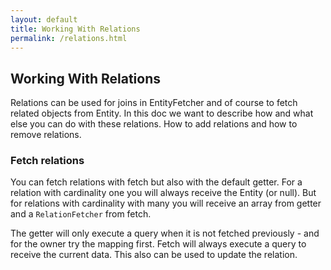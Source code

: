 ```yaml
---
layout: default
title: Working With Relations
permalink: /relations.html
---
```

## Working With Relations

Relations can be used for joins in EntityFetcher and of course to fetch related objects from Entity. In this doc we
want to describe how and what else you can do with these relations. How to add relations and how to remove relations.

### Fetch relations

You can fetch relations with fetch but also with the default getter. For a relation with cardinality one you will 
always receive the Entity (or null). But for relations with cardinality with many you will receive an array from getter
and a `RelationFetcher` from fetch.

The getter will only execute a query when it is not fetched previously - and for the owner try the mapping first. Fetch
will always execute a query to receive the current data. This also can be used to update the relation.
